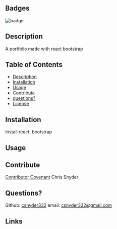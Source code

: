 
  ## Badges
  ![badge](https://img.shields.io/badge/license-Github,NPM-yellow)<br />
 
  ## Description
  A portfolio made with react bootstrap

  ## Table of Contents

  - [Description](#description)
  - [Installation](#installation)
  - [Usage](#usage)
  - [Contribute](#contribute)
  - [questions?](#Questions)
  - [License](#license)
  
  ## Installation
  Install react, bootstrap

  ## Usage
  

  ## Contribute
  [Contributor Covenant](https://www.contributor-covenant.org/)
  Chris Snyder

  ## Questions?
  
  Github: [csnyder332](https://github.com/csnyder332)
  email: csnyder332@gmail.com

  ## Links
  
  
  
  
  
